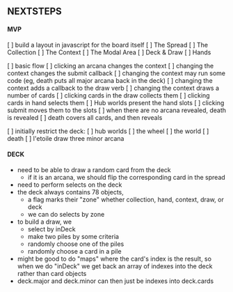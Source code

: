 NEXTSTEPS
---------

#### MVP ####

[ ] build a layout in javascript for the board itself
  [ ] The Spread
  [ ] The Collection
  [ ] The Context
  [ ] The Modal Area
  [ ] Deck & Draw
  [ ] Hands

[ ] basic flow
  [ ] clicking an arcana changes the context
    [ ] changing the context changes the submit callback
    [ ] changing the context may run some code (eg, death puts all major arcana back in the deck)
    [ ] changing the context adds a callback to the draw verb
    [ ] changing the context draws a number of cards
  [ ] clicking cards in the draw collects them
  [ ] clicking cards in hand selects them
  [ ] Hub worlds present the hand slots
    [ ] clicking submit moves them to the slots
  [ ] when there are no arcana revealed, death is revealed
    [ ] death covers all cards, and then reveals

[ ] initially restrict the deck:
  [ ] hub worlds
  [ ] the wheel
  [ ] the world
  [ ] death
  [ ] l'etoile draw three minor arcana

#### DECK ####

- need to be able to draw a random card from the deck
  - if it is an arcana, we should flip the corresponding card in the spread
- need to perform selects on the deck
- the deck always contains 78 objects,
  - a flag marks their "zone" whether collection, hand, context, draw, or deck
  - we can do selects by zone
- to build a draw, we
  - select by inDeck
  - make two piles by some criteria
  - randomly choose one of the piles
  - randomly choose a card in a pile
- might be good to do "maps" where the card's index is the result,
  so when we do "inDeck" we get back an array of indexes into the deck
  rather than card objects
- deck.major and deck.minor can then just be indexes into deck.cards

